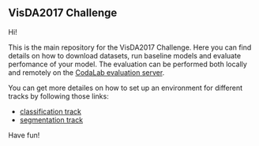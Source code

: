 ## VisDA2017 Challenge

Hi!

This is the main repository for the VisDA2017 Challenge. Here you can find details on how to download datasets, run baseline models and evaluate perfomance of your model. The evaluation can be performed both locally and remotely on the [CodaLab evaluation server](https://competitions.codalab.org/).

You can get more detailes on how to set up an environment for different tracks by following those links:
- [classification track](classification)
- [segmentation track](segmentation) 

Have fun!
